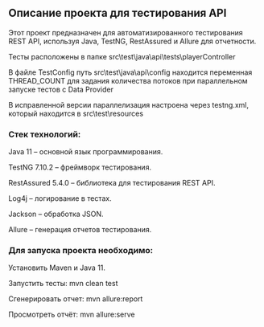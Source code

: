 ## Описание проекта для тестирования API

Этот проект предназначен для автоматизированного тестирования REST API, используя Java, TestNG, RestAssured и Allure для отчетности.

Тесты расположены в папке src\test\java\api\tests\playerController

В файле TestConfig путь src\test\java\api\config находится переменная THREAD_COUNT для задания количества потоков при параллельном запуске тестов с Data Provider

В исправленной версии параллелизация настроена через testng.xml, который находится в src\test\resources

### Стек технологий:

Java 11 – основной язык программирования.

TestNG 7.10.2 – фреймворк тестирования.

RestAssured 5.4.0 – библиотека для тестирования REST API.

Log4j – логирование в тестах.

Jackson – обработка JSON.

Allure – генерация отчетов тестирования.

### Для запуска проекта необходимо:

Установить Maven и Java 11.

Запустить тесты: mvn clean test

Сгенерировать отчет: mvn allure:report

Просмотреть отчёт: mvn allure:serve
